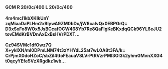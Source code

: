 #### GCM R 20/0c/400 L 20/0c/400
**4m4mcI1kbXKIkUnY**<br/>**zqMiaaDaPLHm2x9IywA9ZM0bDc/jW6caIvQx0EBPGrQ=**<br/>**D3xSxFo8WOx5JsBCcafOCW468Yb7Re8QaFlgKeBKxdqQCk96YL6eJU2tovEMdKrBVDnAxExBsHVrPDXT...**<br/><br/>
**Cz94SVMc1dfOwz7Q**<br/>**X+yklXN/mI0DPmLNM74t3zYHYdL25at7wL0A8t3FA/k=**<br/>**CrPjmX0doHZoC/sbZil4ttoFEauaVSLVrPtRVzrPMl3OI3k2yhmGMvnXXG4t0qcyYEfe5VzXRgdkz1wb...**